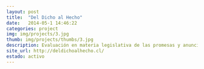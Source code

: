 ```yaml
---
layout: post
title:  "Del Dicho al Hecho"
date:   2014-05-1 14:46:22
categories: project
img: img/projects/3.jpg
thumb: img/projects/thumbs/3.jpg
description: Evaluación en materia legislativa de las promesas y anuncios de las autoridades.
site_url: http://deldichoalhecho.cl/
estado: activo
---
```

